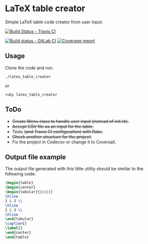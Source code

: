 # LaTeX table creator

Simple LaTeX table code creator from user input.

[![Build Status - Travis CI](https://travis-ci.org/febouge/latex-table-creator.svg?branch=master)](https://travis-ci.org/febouge/latex-table-creator)

[![Build status - GitLab CI](https://gitlab.com/febouge/latex-table-creator/badges/master/build.svg)](https://gitlab.com/febouge/latex-table-creator/commits/master)
[![Coverage report](https://gitlab.com/febouge/latex-table-creator/badges/master/coverage.svg)](https://gitlab.com/febouge/latex-table-creator/commits/master)



## Usage

Clone the code and run:

```
./latex_table_creator
```
or
```
ruby latex_table_creator
```

## ToDo

* ~~Create Menu class to handle user input (instead of init.rb).~~
* ~~Accept CSV file as an input for the table.~~
* Tests ~~(and Travis CI configuration) with Rake.~~
* ~~Check another structure for the project.~~
* Fix the project in Codecov or change it to Coversall.

## Output file example
The output file generated with this little utility should be similar to the following code:

```latex
\begin{table}
\begin{center}
\begin{tabular}{|c|c|}
\hline
1 & 2 \\
\hline
2 & 3 \\
\hline
\end{tabular}
\caption{}
\label{}
\end{center}
\end{table}
```

